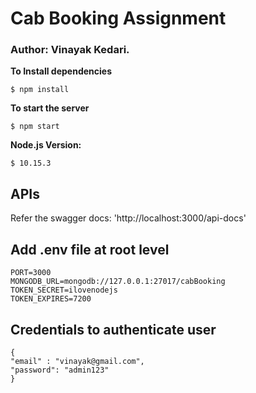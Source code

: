 # Cab Booking Assignment

### Author: Vinayak Kedari.

**To Install dependencies**
```
$ npm install
```

**To start the server**
```
$ npm start
```

**Node.js Version:**
```
$ 10.15.3
```

## APIs

Refer the swagger docs: 'http://localhost:3000/api-docs'

## Add .env file at root level

```
PORT=3000
MONGODB_URL=mongodb://127.0.0.1:27017/cabBooking
TOKEN_SECRET=ilovenodejs
TOKEN_EXPIRES=7200
```


## Credentials to authenticate user
```
{
"email" : "vinayak@gmail.com",
"password": "admin123"
}
```
